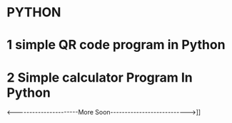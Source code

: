 # PYTHON
# 1 simple QR code program in Python
# 2 Simple calculator Program In Python


<----------------------More Soon--------------------------->]]
